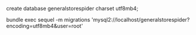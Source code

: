 create database generalstorespider charset utf8mb4;

bundle exec sequel -m migrations 'mysql2://localhost/generalstorespider?encoding=utf8mb4&user=root'
